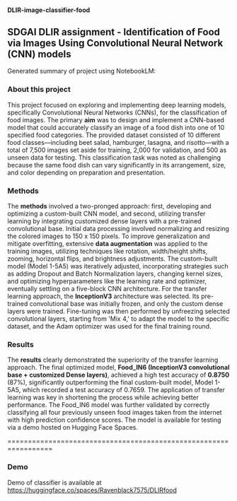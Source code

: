 #### DLIR-image-classifier-food
## SDGAI DLIR assignment - Identification of Food via Images Using Convolutional Neural Network (CNN) models

Generated summary of project using NotebookLM:

### About this project

This project focused on exploring and implementing deep learning models, specifically Convolutional Neural Networks (CNNs), for the classification of food images. The primary **aim** was to design and implement a CNN-based model that could accurately classify an image of a food dish into one of 10 specified food categories. The provided dataset consisted of 10 different food classes—including beet salad, hamburger, lasagna, and risotto—with a total of 7,500 images set aside for training, 2,000 for validation, and 500 as unseen data for testing. This classification task was noted as challenging because the same food dish can vary significantly in its arrangement, size, and color depending on preparation and presentation.


### Methods

The **methods** involved a two-pronged approach: first, developing and optimizing a custom-built CNN model, and second, utilizing transfer learning by integrating customized dense layers with a pre-trained convolutional base. Initial data processing involved normalizing and resizing the colored images to 150 x 150 pixels. To improve generalization and mitigate overfitting, extensive **data augmentation** was applied to the training images, utilizing techniques like rotation, width/height shifts, zooming, horizontal flips, and brightness adjustments. The custom-built model (Model 1-5A5) was iteratively adjusted, incorporating strategies such as adding Dropout and Batch Normalization layers, changing kernel sizes, and optimizing hyperparameters like the learning rate and optimizer, eventually settling on a five-block CNN architecture. For the transfer learning approach, the **InceptionV3** architecture was selected. Its pre-trained convolutional base was initially frozen, and only the custom dense layers were trained. Fine-tuning was then performed by unfreezing selected convolutional layers, starting from 'Mix 4,' to adapt the model to the specific dataset, and the Adam optimizer was used for the final training round.


### Results
The **results** clearly demonstrated the superiority of the transfer learning approach. The final optimized model, **Food\_IN6 (InceptionV3 convolutional base + customized Dense layers)**, achieved a high test accuracy of **0.8750** (87%), significantly outperforming the final custom-built model, Model 1-5A5, which recorded a test accuracy of 0.7659. The application of transfer learning was key in shortening the process while achieving better performance. The Food\_IN6 model was further validated by correctly classifying all four previously unseen food images taken from the internet with high prediction confidence scores. The model is available for testing via a demo hosted on Hugging Face Spaces.


=================================================================

### Demo

Demo of classifier is available at https://huggingface.co/spaces/Ravenblack7575/DLIRfood
